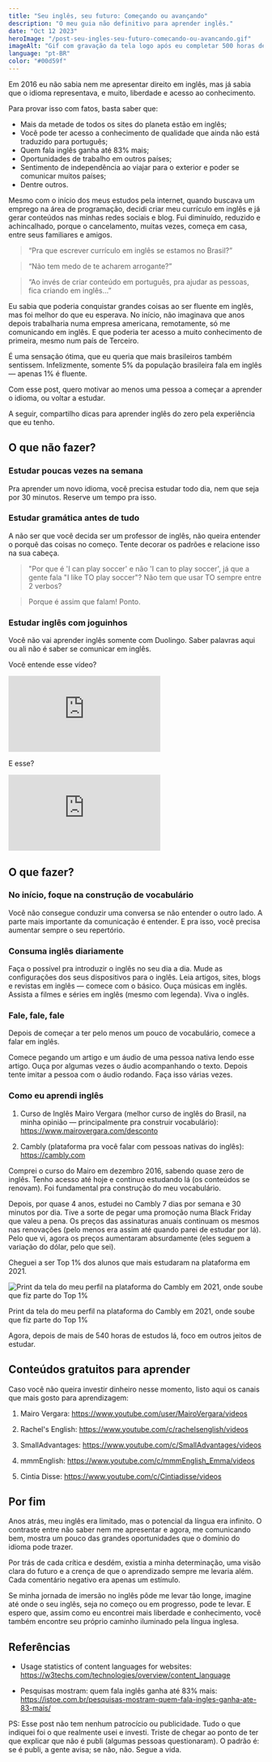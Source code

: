 ```yaml
---
title: "Seu inglês, seu futuro: Começando ou avançando"
description: "O meu guia não definitivo para aprender inglês."
date: "Oct 12 2023"
heroImage: "/post-seu-ingles-seu-futuro-comecando-ou-avancando.gif"
imageAlt: "Gif com gravação da tela logo após eu completar 500 horas de estudos no Cambly"
language: "pt-BR"
color: "#00d59f"
---
```


Em 2016 eu não sabia nem me apresentar direito em inglês, mas já sabia que o idioma representava, e muito, liberdade e acesso ao conhecimento.

Para provar isso com fatos, basta saber que:

- Mais da metade de todos os sites do planeta estão em inglês;
- Você pode ter acesso a conhecimento de qualidade que ainda não está traduzido para português;
- Quem fala inglês ganha até 83% mais;
- Oportunidades de trabalho em outros países;
- Sentimento de independência ao viajar para o exterior e poder se comunicar muitos países;
- Dentre outros.

Mesmo com o início dos meus estudos pela internet, quando buscava um emprego na área de programação, decidi criar meu currículo em inglês e já gerar conteúdos nas minhas redes sociais e blog. Fui diminuído, reduzido e achincalhado, porque o cancelamento, muitas vezes, começa em casa, entre seus familiares e amigos.

> “Pra que escrever currículo em inglês se estamos no Brasil?”

> “Não tem medo de te acharem arrogante?”

> “Ao invés de criar conteúdo em português, pra ajudar as pessoas, fica criando em inglês…”

Eu sabia que poderia conquistar grandes coisas ao ser fluente em inglês, mas foi melhor do que eu esperava. No início, não imaginava que anos depois trabalharia numa empresa americana, remotamente, só me comunicando em inglês. E que poderia ter acesso a muito conhecimento de primeira, mesmo num país de Terceiro.

É uma sensação ótima, que eu queria que mais brasileiros também sentissem. Infelizmente, somente 5% da população brasileira fala em inglês — apenas 1% é fluente.

Com esse post, quero motivar ao menos uma pessoa a começar a aprender o idioma, ou voltar a estudar.

A seguir, compartilho dicas para aprender inglês do zero pela experiência que eu tenho.

## O que não fazer?

### Estudar poucas vezes na semana

Pra aprender um novo idioma, você precisa estudar todo dia, nem que seja por 30 minutos. Reserve um tempo pra isso.

### Estudar gramática antes de tudo

A não ser que você decida ser um professor de inglês, não queira entender o porquê das coisas no começo. Tente decorar os padrões e relacione isso na sua cabeça.

> "Por que é 'I can play soccer' e não 'I can to play soccer', já que a gente fala "I like TO play soccer"? Não tem que usar TO sempre entre 2 verbos?

> Porque é assim que falam! Ponto.

### Estudar inglês com joguinhos

Você não vai aprender inglês somente com Duolingo. Saber palavras aqui ou ali não é saber se comunicar em inglês.

Você entende esse vídeo?

<iframe class="video-blog-post" src="https://www.youtube.com/embed/rz5TGN7eUcM?si=Qp0El8nHV0ldjD1I" title="YouTube video player" frameborder="0" allow="accelerometer; autoplay; clipboard-write; encrypted-media; gyroscope; picture-in-picture; web-share" referrerpolicy="strict-origin-when-cross-origin" allowfullscreen></iframe>

E esse?

<iframe class="video-blog-post" src="https://www.youtube.com/embed/zGxwbhkDjZM?si=Knd_Kzb3myqu5HkJ" title="YouTube video player" frameborder="0" allow="accelerometer; autoplay; clipboard-write; encrypted-media; gyroscope; picture-in-picture; web-share" referrerpolicy="strict-origin-when-cross-origin" allowfullscreen></iframe>

## O que fazer?

### No início, foque na construção de vocabulário

Você não consegue conduzir uma conversa se não entender o outro lado. A parte mais importante da comunicação é entender. E pra isso, você precisa aumentar sempre o seu repertório.

### Consuma inglês diariamente

Faça o possível pra introduzir o inglês no seu dia a dia. Mude as configurações dos seus dispositivos para o inglês. Leia artigos, sites, blogs e revistas em inglês — comece com o básico. Ouça músicas em inglês. Assista a filmes e séries em inglês (mesmo com legenda). Viva o inglês.

### Fale, fale, fale

Depois de começar a ter pelo menos um pouco de vocabulário, comece a falar em inglês.

Comece pegando um artigo e um áudio de uma pessoa nativa lendo esse artigo. Ouça por algumas vezes o áudio acompanhando o texto. Depois tente imitar a pessoa com o áudio rodando. Faça isso várias vezes.

### Como eu aprendi inglês

1. Curso de Inglês Mairo Vergara (melhor curso de inglês do Brasil, na minha opinião — principalmente pra construir vocabulário): <a href="https://www.mairovergara.com/desconto" target="_blank" rel="noopener noreferrer">https://www.mairovergara.com/desconto</a>

1. Cambly (plataforma pra você falar com pessoas nativas do inglês): <a href="https://cambly.com" target="_blank" rel="noopener noreferrer">https://cambly.com</a>

Comprei o curso do Mairo em dezembro 2016, sabendo quase zero de inglês. Tenho acesso até hoje e continuo estudando lá (os conteúdos se renovam). Foi fundamental pra construção do meu vocabulário.

Depois, por quase 4 anos, estudei no Cambly 7 dias por semana e 30 minutos por dia. Tive a sorte de pegar uma promoção numa Black Friday que valeu a pena. Os preços das assinaturas anuais continuam os mesmos nas renovações (pelo menos era assim até quando parei de estudar por lá). Pelo que vi, agora os preços aumentaram absurdamente (eles seguem a variação do dólar, pelo que sei).

Cheguei a ser Top 1% dos alunos que mais estudaram na plataforma em 2021.

![Print da tela do meu perfil na plataforma do Cambly em 2021, onde soube que fiz parte do Top 1%](/post-seu-ingles-seu-futuro-comecando-ou-avancando.jpg)

<p class="text-caption">Print da tela do meu perfil na plataforma do Cambly em 2021, onde soube que fiz parte do Top 1%</p>

Agora, depois de mais de 540 horas de estudos lá, foco em outros jeitos de estudar.

## Conteúdos gratuitos para aprender

Caso você não queira investir dinheiro nesse momento, listo aqui os canais que mais gosto para aprendizagem:

1. Mairo Vergara: <a href="https://www.youtube.com/user/MairoVergara/videos" target="_blank" rel="noopener noreferrer">https://www.youtube.com/user/MairoVergara/videos

1. Rachel's English: <a href="https://www.youtube.com/c/rachelsenglish/videos" target="_blank" rel="noopener noreferrer">https://www.youtube.com/c/rachelsenglish/videos</a>

1. SmallAdvantages: <a href="https://www.youtube.com/c/SmallAdvantages/videos" target="_blank" rel="noopener noreferrer">https://www.youtube.com/c/SmallAdvantages/videos</a>

1. mmmEnglish: <a href="https://www.youtube.com/c/mmmEnglish_Emma/videos" target="_blank" rel="noopener noreferrer">https://www.youtube.com/c/mmmEnglish_Emma/videos</a>

1. Cintia Disse: <a href="https://www.youtube.com/c/Cintiadisse/videos" target="_blank" rel="noopener noreferrer">https://www.youtube.com/c/Cintiadisse/videos</a>

## Por fim

Anos atrás, meu inglês era limitado, mas o potencial da língua era infinito. O contraste entre não saber nem me apresentar e agora, me comunicando bem, mostra um pouco das grandes oportunidades que o domínio do idioma pode trazer.

Por trás de cada crítica e desdém, existia a minha determinação, uma visão clara do futuro e a crença de que o aprendizado sempre me levaria além. Cada comentário negativo era apenas um estímulo.

Se minha jornada de imersão no inglês pôde me levar tão longe, imagine até onde o seu inglês, seja no começo ou em progresso, pode te levar. E espero que, assim como eu encontrei mais liberdade e conhecimento, você também encontre seu próprio caminho iluminado pela língua inglesa.

## Referências

- Usage statistics of content languages for websites: <a href="https://w3techs.com/technologies/overview/content_language" target="_blank" rel="noopener noreferrer">https://w3techs.com/technologies/overview/content_language</a>

- Pesquisas mostram: quem fala inglês ganha até 83% mais: <a href="https://istoe.com.br/pesquisas-mostram-quem-fala-ingles-ganha-ate-83-mais/" target="_blank" rel="noopener noreferrer">https://istoe.com.br/pesquisas-mostram-quem-fala-ingles-ganha-ate-83-mais/</a>

PS: Esse post não tem nenhum patrocício ou publicidade. Tudo o que indiquei foi o que realmente usei e investi. Triste de chegar ao ponto de ter que explicar que não é publi (algumas pessoas questionaram). O padrão é: se é publi, a gente avisa; se não, não. Segue a vida.
